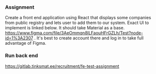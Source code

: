 ### Assignment

Create a front end application using React that displays some companies from public registry and lets user to add them
to our system.
Exact UI to implement is linked below. It should take Material as a base.
https://www.figma.com/file/3AeOmmqn8lLFaouHFrGZLh/Test?node-id=1%3A2307 .
It's best to create account there and log in to take full advantage of Figma.

### Run back end

https://gitlab.tinksmat.ee/recruitment/fe-test-assignment
